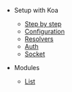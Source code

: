 - Setup with Koa
  - [Step by step](koa-quick-start.md)
  - [Configuration](koa-configuration.md)
  - [Resolvers](nodejs-resolvers.md)
  - [Auth](jwt-auth.md)
  - [Socket](nodejs-socket.md)

- Modules
  - [List](module-list.md)
